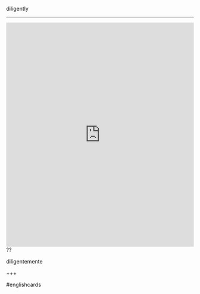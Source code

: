 diligently
___
<iframe src="https://youglish.com/pronounce/diligently/english" style="width:100%; height:600px;" frameborder="0"></iframe>
??

diligentemente
<!--SR:!2025-03-15,4,272!2025-03-15,4,270-->
+++

#englishcards